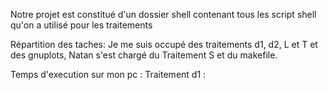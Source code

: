 Notre projet est constitué d'un dossier shell contenant tous les script shell qu'on a utilisé pour les traitements

Répartition des taches: 
Je me suis occupé des traitements d1, d2, L et T et des gnuplots, Natan s'est chargé du Traitement S et du makefile.

Temps d'execution sur mon pc : 
Traitement d1 : 







